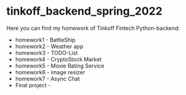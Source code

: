 # tinkoff_backend_spring_2022

Here you can find my homework of Tinkoff Fintech Python-backend:

* homework1 - BattleShip
* homework2 - Weather app
* homework3 - TODO-List
* homework4 - CryptoStock Market
* homework5 - Movie Rating Service
* homework6 - image resizer
* homework7 - Async Chat
* Final project - 
